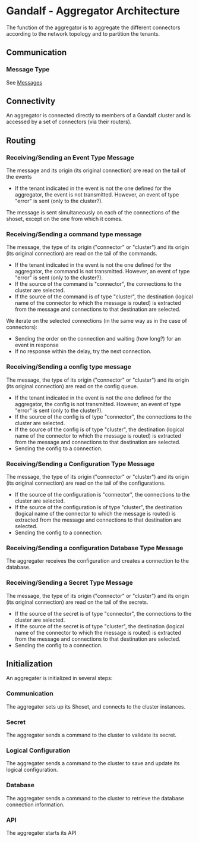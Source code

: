 # Gandalf - Aggregator Architecture

The function of the aggregator is to aggregate the different connectors according to the network topology and to partition the tenants.

## Communication

### Message Type
See [Messages](../architecture/messages.md)

## Connectivity

An aggregator is connected directly to members of a Gandalf cluster and is accessed by a set of connectors (via their routers).

## Routing

### Receiving/Sending an Event Type Message

The message and its origin (its original connection) are read on the tail of the events

+ If the tenant indicated in the event is not the one defined for the aggregator, the event is not transmitted. However, an event of type "error" is sent (only to the cluster?).

The message is sent simultaneously on each of the connections of the shoset, except on the one from which it comes.

### Receiving/Sending a command type message

The message, the type of its origin ("connector" or "cluster") and its origin (its original connection) are read on the tail of the commands.

+ If the tenant indicated in the event is not the one defined for the aggregator, the command is not transmitted. However, an event of type "error" is sent (only to the cluster?).
+ If the source of the command is "connector", the connections to the cluster are selected.
+ If the source of the command is of type "cluster", the destination (logical name of the connector to which the message is routed) is extracted from the message and connections to that destination are selected.

We iterate on the selected connections (in the same way as in the case of connectors):

+ Sending the order on the connection and waiting (how long?) for an event in response
+ If no response within the delay, try the next connection.

### Receiving/Sending a config type message

The message, the type of its origin ("connector" or "cluster") and its origin (its original connection) are read on the config queue.

+ If the tenant indicated in the event is not the one defined for the aggregator, the config is not transmitted. However, an event of type "error" is sent (only to the cluster?).
+ If the source of the config is of type "connector", the connections to the cluster are selected.
+ If the source of the config is of type "cluster", the destination (logical name of the connector to which the message is routed) is extracted from the message and connections to that destination are selected.
+ Sending the config to a connection.

### Receiving/Sending a Configuration Type Message

The message, the type of its origin ("connector" or "cluster") and its origin (its original connection) are read on the tail of the configurations.

+ If the source of the configuration is "connector", the connections to the cluster are selected.
+ If the source of the configuration is of type "cluster", the destination (logical name of the connector to which the message is routed) is extracted from the message and connections to that destination are selected.
+ Sending the config to a connection.

### Receiving/Sending a configuration Database Type Message

The aggregater receives the configuration and creates a connection to the database.

### Receiving/Sending a Secret Type Message

The message, the type of its origin ("connector" or "cluster") and its origin (its original connection) are read on the tail of the secrets.

+ If the source of the secret is of type "connector", the connections to the cluster are selected.
+ If the source of the secret is of type "cluster", the destination (logical name of the connector to which the message is routed) is extracted from the message and connections to that destination are selected.
+ Sending the config to a connection.


## Initialization

An aggregater is initialized in several steps:
### Communication

The aggregater sets up its Shoset, and connects to the cluster instances.
### Secret

The aggregater sends a command to the cluster to validate its secret.
### Logical Configuration

The aggregater sends a command to the cluster to save and update its logical configuration.
### Database

The aggregater sends a command to the cluster to retrieve the database connection information.
### API

The aggregater starts its API
